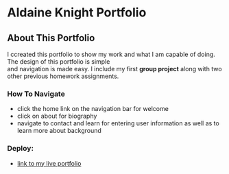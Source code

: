 # Aldaine Knight Portfolio

## About This Portfolio

I ccreated this portfolio to show my work and what I am capable of doing. The design of this portfolio is simple<br>
and navigation is made easy. I include my first **group project** along with two other previous homework assignments.<br>

### How To Navigate

- click  the home link on the navigation bar for welcome<br>
- click on about  for biography<br>
- navigate to contact and learn for entering user information as well as to learn more about background <br>

### Deploy:

- [link to my live portfolio](https://luvkil.github.io/react-portfolio
)

